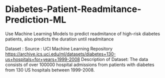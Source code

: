 # Diabetes-Patient-Readmitance-Prediction-ML
Use Machine Learning Models to predict readmitance of high-risk diabetes patients, also predicts the duration until readmitance

Dataset :
Source : UCI Machine Learning Repository
https://archive.ics.uci.edu/ml/datasets/diabetes+130-us+hospitals+for+years+1999-2008
Description of Dataset: The data consists of over 100000 hospital admissions from patients with diabetes from 130 US hospitals between 1999-2008.

